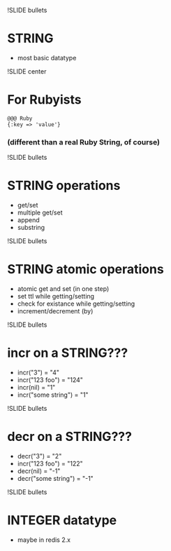 !SLIDE bullets
# STRING #
* most basic datatype

!SLIDE center
# For Rubyists #
    @@@ Ruby
    {:key => 'value'}
### (different than a real Ruby String, of course) ###

!SLIDE bullets
# STRING operations #
* get/set
* multiple get/set
* append
* substring

!SLIDE bullets
# STRING atomic operations #
* atomic get and set (in one step)
* set ttl while getting/setting
* check for existance while getting/setting
* increment/decrement (by)

!SLIDE bullets
# incr on a STRING??? #
* incr("3") = "4"
* incr("123 foo") = "124"
* incr(nil) = "1"
* incr("some string") = "1"

!SLIDE bullets
# decr on a STRING??? #
* decr("3") = "2"
* incr("123 foo") = "122"
* decr(nil) = "-1"
* decr("some string") = "-1"

!SLIDE bullets
# INTEGER datatype #
* maybe in redis 2.x
